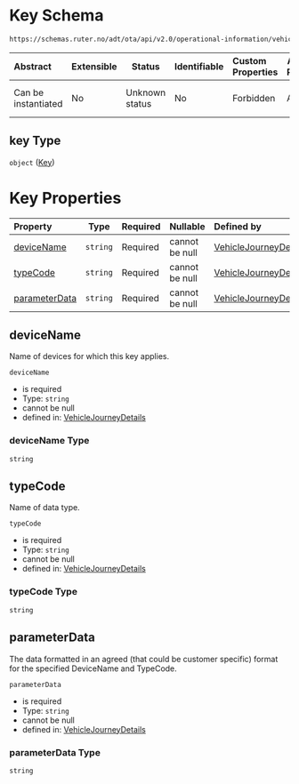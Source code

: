 # Key Schema

```txt
https://schemas.ruter.no/adt/ota/api/v2.0/operational-information/vehicle-journey-details.json#/definitions/key
```




| Abstract            | Extensible | Status         | Identifiable | Custom Properties | Additional Properties | Access Restrictions | Defined In                                                                                                                 |
| :------------------ | ---------- | -------------- | ------------ | :---------------- | --------------------- | ------------------- | -------------------------------------------------------------------------------------------------------------------------- |
| Can be instantiated | No         | Unknown status | No           | Forbidden         | Allowed               | none                | [vehicle-journey-details.json\*](../../schema/operational-information/vehicle-journey-details.json "open original schema") |

## key Type

`object` ([Key](vehicle-journey-details-definitions-key.md))

# Key Properties

| Property                        | Type     | Required | Nullable       | Defined by                                                                                                                                                                                                                                   |
| :------------------------------ | -------- | -------- | -------------- | :------------------------------------------------------------------------------------------------------------------------------------------------------------------------------------------------------------------------------------------- |
| [deviceName](#devicename)       | `string` | Required | cannot be null | [VehicleJourneyDetails](vehicle-journey-details-definitions-key-properties-devicename.md "https&#x3A;//schemas.ruter.no/adt/ota/api/v2.0/operational-information/vehicle-journey-details.json#/definitions/key/properties/deviceName")       |
| [typeCode](#typecode)           | `string` | Required | cannot be null | [VehicleJourneyDetails](vehicle-journey-details-definitions-key-properties-typecode.md "https&#x3A;//schemas.ruter.no/adt/ota/api/v2.0/operational-information/vehicle-journey-details.json#/definitions/key/properties/typeCode")           |
| [parameterData](#parameterdata) | `string` | Required | cannot be null | [VehicleJourneyDetails](vehicle-journey-details-definitions-key-properties-parameterdata.md "https&#x3A;//schemas.ruter.no/adt/ota/api/v2.0/operational-information/vehicle-journey-details.json#/definitions/key/properties/parameterData") |

## deviceName

Name of devices for which this key applies.


`deviceName`

-   is required
-   Type: `string`
-   cannot be null
-   defined in: [VehicleJourneyDetails](vehicle-journey-details-definitions-key-properties-devicename.md "https&#x3A;//schemas.ruter.no/adt/ota/api/v2.0/operational-information/vehicle-journey-details.json#/definitions/key/properties/deviceName")

### deviceName Type

`string`

## typeCode

Name of data type.


`typeCode`

-   is required
-   Type: `string`
-   cannot be null
-   defined in: [VehicleJourneyDetails](vehicle-journey-details-definitions-key-properties-typecode.md "https&#x3A;//schemas.ruter.no/adt/ota/api/v2.0/operational-information/vehicle-journey-details.json#/definitions/key/properties/typeCode")

### typeCode Type

`string`

## parameterData

The data formatted in an agreed (that could be customer specific) format for the specified DeviceName and TypeCode.


`parameterData`

-   is required
-   Type: `string`
-   cannot be null
-   defined in: [VehicleJourneyDetails](vehicle-journey-details-definitions-key-properties-parameterdata.md "https&#x3A;//schemas.ruter.no/adt/ota/api/v2.0/operational-information/vehicle-journey-details.json#/definitions/key/properties/parameterData")

### parameterData Type

`string`
